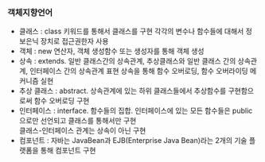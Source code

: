 ### 객체지향언어
- 클래스 : class 키워드를 통해서 클래스를 구현
          각각의 변수나 함수들에 대해서 정보은닉 장치로 접근권한자 사용
- 객체 : new 연산자, 객체 생성함수 또는 생성자를 통해 객체 생성
- 상속 : extends. 일반 클래스간의 상속관계, 추상클래스와 일반 클래스 간의 상속관계, 인터페이스 간의 상속관계 표현
        상속을 통해 함수 오버로딩, 함수 오버라이딩 메커니즘 실현
- 추상 클래스 : abstract. 상속관계에 있는 하위 클래스들에서 추상함수를 구현함으로써 함수 오버로딩 구현
- 인터페이스 : interface. 함수들의 집합. 인터페이스에 있는 모든 함수들은 public으로만 선언되고 클래스를 통해서만                구현                  
             클래스-인터페이스 관계는 상속이 아닌 구현
- 컴포넌트 : 자바는 JavaBean과 EJB(Enterprise Java Bean)라는 2개의 기술 플랫폼을 통해 컴포넌트 구현